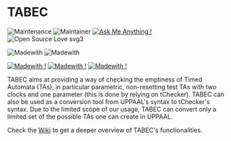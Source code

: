 # TABEC
![Maintenance](https://img.shields.io/badge/Maintained%3F-yes-green.svg)
![Maintainer](https://img.shields.io/badge/maintainer-andreamanini98-blue)
[![Ask Me Anything !](https://img.shields.io/badge/Ask%20me-anything-1abc9c.svg)](https://github.com/andreamanini98)
![Open Source Love svg3](https://badges.frapsoft.com/os/v3/open-source.svg?v=103)

![Madewith](https://img.shields.io/badge/Made_with-C++17-red)
![Madewith](https://img.shields.io/badge/Made_with-Bash-red)

[![Madewith !](https://img.shields.io/badge/Uses-UPPAAL-yellow)](https://uppaal.org)
[![Madewith !](https://img.shields.io/badge/Uses-tChecker-yellow)](https://github.com/ticktac-project/tchecker)
[![Madewith !](https://img.shields.io/badge/Uses-Graphviz-yellow)](https://graphviz.org)




TABEC aims at providing a way of checking the emptiness of Timed Automata (TAs), in particular parametric, non-resetting test TAs with two clocks and one parameter (this is done by relying on tChecker). TABEC can also be used as a conversion tool from UPPAAL's syntax to tChecker's syntax. Due to the limited scope of our usage, TABEC can convert only a limited set of the possible TAs one can create in UPPAAL.

Check the [Wiki](https://github.com/andreamanini98/TABEC/wiki) to get a deeper overview of TABEC's functionalities.
